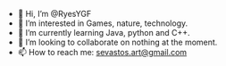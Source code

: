 - 👋 Hi, I’m @RyesYGF
- 👀 I’m interested in Games, nature, technology.
- 🌱 I’m currently learning Java, python and C++.
- 💞️ I’m looking to collaborate on nothing at the moment.
- 📫 How to reach me: sevastos.art@gmail.com

<!---
RyesYGF/RyesYGF is a ✨ special ✨ repository because its `README.md` (this file) appears on your GitHub profile.
You can click the Preview link to take a look at your changes.
--->
